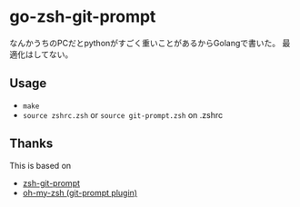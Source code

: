 # go-zsh-git-prompt

なんかうちのPCだとpythonがすごく重いことがあるからGolangで書いた。
最適化はしてない。

## Usage

- `make`
- `source zshrc.zsh` or `source git-prompt.zsh` on .zshrc
 

## Thanks

This is based on
- [zsh-git-prompt](https://github.com/olivierverdier/zsh-git-prompt)
- [oh-my-zsh (git-prompt plugin)](https://github.com/robbyrussell/oh-my-zsh/tree/master/plugins/git-prompt)
